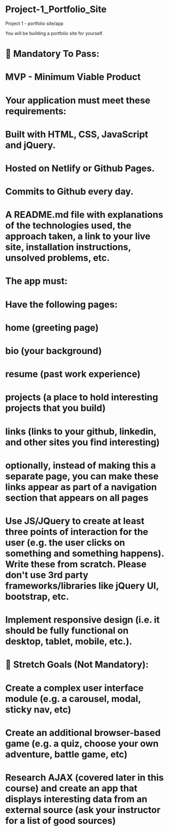 # Project-1_Portfolio_Site
Project 1 - portfolio site/app

You will be building a portfolio site for yourself.

# 🔴 Mandatory To Pass:
# MVP - Minimum Viable Product
# Your application must meet these requirements:
# Built with HTML, CSS, JavaScript and jQuery.
# Hosted on Netlify or Github Pages.
# Commits to Github every day.
# A README.md file with explanations of the technologies used, the approach taken, a link to your live site, installation instructions, unsolved problems, etc.
# The app must:
# Have the following pages:
# home (greeting page)
# bio (your background)
# resume (past work experience)
# projects (a place to hold interesting projects that you build)
# links (links to your github, linkedin, and other sites you find interesting)
# optionally, instead of making this a separate page, you can make these links appear as part of a navigation section that appears on all pages
# Use JS/JQuery to create at least three points of interaction for the user (e.g. the user clicks on something and something happens). Write these from scratch. Please don't use 3rd party frameworks/libraries like jQuery UI, bootstrap, etc.
# Implement responsive design (i.e. it should be fully functional on desktop, tablet, mobile, etc.).
# 🔵 Stretch Goals (Not Mandatory):
# Create a complex user interface module (e.g. a carousel, modal, sticky nav, etc)
# Create an additional browser-based game (e.g. a quiz, choose your own adventure, battle game, etc)
# Research AJAX (covered later in this course) and create an app that displays interesting data from an external source (ask your instructor for a list of good sources)
